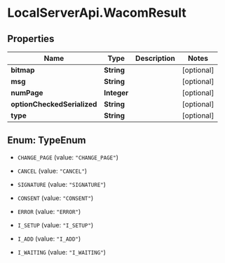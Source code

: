 # LocalServerApi.WacomResult

## Properties
Name | Type | Description | Notes
------------ | ------------- | ------------- | -------------
**bitmap** | **String** |  | [optional] 
**msg** | **String** |  | [optional] 
**numPage** | **Integer** |  | [optional] 
**optionCheckedSerialized** | **String** |  | [optional] 
**type** | **String** |  | [optional] 


<a name="TypeEnum"></a>
## Enum: TypeEnum


* `CHANGE_PAGE` (value: `"CHANGE_PAGE"`)

* `CANCEL` (value: `"CANCEL"`)

* `SIGNATURE` (value: `"SIGNATURE"`)

* `CONSENT` (value: `"CONSENT"`)

* `ERROR` (value: `"ERROR"`)

* `I_SETUP` (value: `"I_SETUP"`)

* `I_ADD` (value: `"I_ADD"`)

* `I_WAITING` (value: `"I_WAITING"`)




